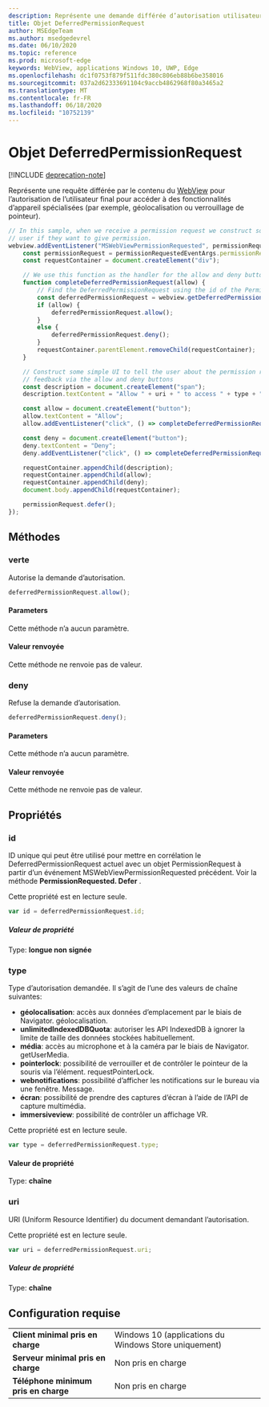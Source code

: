 ```yaml
---
description: Représente une demande différée d’autorisation utilisateur pour accéder aux fonctionnalités d’appareil
title: Objet DeferredPermissionRequest
author: MSEdgeTeam
ms.author: msedgedevrel
ms.date: 06/10/2020
ms.topic: reference
ms.prod: microsoft-edge
keywords: WebView, applications Windows 10, UWP, Edge
ms.openlocfilehash: dc1f0753f879f511fdc380c806eb88b6be358016
ms.sourcegitcommit: 037a2d62333691104c9accb4862968f80a3465a2
ms.translationtype: MT
ms.contentlocale: fr-FR
ms.lasthandoff: 06/18/2020
ms.locfileid: "10752139"
---
```

# Objet DeferredPermissionRequest  

[!INCLUDE [deprecation-note](../includes/deprecation-note.md)]  

Représente une requête différée par le contenu du [WebView](../webview.md) pour l’autorisation de l’utilisateur final pour accéder à des fonctionnalités d’appareil spécialisées (par exemple, géolocalisation ou verrouillage de pointeur).  

```javascript
// In this sample, when we receive a permission request we construct some basic UI to ask the
// user if they want to give permission.
webview.addEventListener("MSWebViewPermissionRequested", permissionRequestedEventArgs => {
    const permissionRequest = permissionRequestedEventArgs.permissionRequest;
    const requestContainer = document.createElement("div");

    // We use this function as the handler for the allow and deny buttons.
    function completeDeferredPermissionRequest(allow) {
        // Find the DeferredPermissionRequest using the id of the PermissionRequest we deferred.
        const deferredPermissionRequest = webview.getDeferredPermissionRequestById(permissionRequest.id);
        if (allow) {
            deferredPermissionRequest.allow();
        }
        else {
            deferredPermissionRequest.deny();
        }
        requestContainer.parentElement.removeChild(requestContainer);
    }

    // Construct some simple UI to tell the user about the permission request and get their
    // feedback via the allow and deny buttons
    const description = document.createElement("span");
    description.textContent = "Allow " + uri + " to access " + type + "?";

    const allow = document.createElement("button");
    allow.textContent = "Allow";
    allow.addEventListener("click", () => completeDeferredPermissionRequest(true));

    const deny = document.createElement("button");
    deny.textContent = "Deny";
    deny.addEventListener("click", () => completeDeferredPermissionRequest(false));

    requestContainer.appendChild(description);
    requestContainer.appendChild(allow);
    requestContainer.appendChild(deny);
    document.body.appendChild(requestContainer);

    permissionRequest.defer();
});
```  

## Méthodes  

### verte  

Autorise la demande d’autorisation.  

```javascript
deferredPermissionRequest.allow();
```  

#### Parameters  

Cette méthode n’a aucun paramètre.  

#### Valeur renvoyée  

Cette méthode ne renvoie pas de valeur.  

### deny  

Refuse la demande d’autorisation.  

```javascript
deferredPermissionRequest.deny();
```  

#### Parameters  

Cette méthode n’a aucun paramètre.  

#### Valeur renvoyée  

Cette méthode ne renvoie pas de valeur.  

## Propriétés  

### id  

ID unique qui peut être utilisé pour mettre en corrélation le DeferredPermissionRequest actuel avec un objet PermissionRequest à partir d’un événement MSWebViewPermissionRequested précédent. Voir la méthode **PermissionRequested. Defer** .  

Cette propriété est en lecture seule.  

```javascript
var id = deferredPermissionRequest.id;
```  

##### Valeur de propriété  

Type: **longue non signée**  

### type  

Type d’autorisation demandée. Il s’agit de l’une des valeurs de chaîne suivantes:  

*   **géolocalisation**: accès aux données d’emplacement par le biais de Navigator. géolocalisation.  
*   **unlimitedIndexedDBQuota**: autoriser les API IndexedDB à ignorer la limite de taille des données stockées habituellement.  
*   **média**: accès au microphone et à la caméra par le biais de Navigator. getUserMedia.  
*   **pointerlock**: possibilité de verrouiller et de contrôler le pointeur de la souris via l’élément. requestPointerLock.  
*   **webnotifications**: possibilité d’afficher les notifications sur le bureau via une fenêtre. Message.  
*   **écran**: possibilité de prendre des captures d’écran à l’aide de l’API de capture multimédia.  
*   **immersiveview**: possibilité de contrôler un affichage VR.  

Cette propriété est en lecture seule.  

```javascript
var type = deferredPermissionRequest.type;
```  

#### Valeur de propriété  

Type: **chaîne**  

### uri  

URI (Uniform Resource Identifier) du document demandant l’autorisation.  

Cette propriété est en lecture seule.  

```javascript
var uri = deferredPermissionRequest.uri;
```  

##### Valeur de propriété  

Type: **chaîne**  

## Configuration requise  

|  |  |  
|:--- |:--- |  
| **Client minimal pris en charge** | Windows 10 (applications du Windows Store uniquement) |  
| **Serveur minimal pris en charge** | Non pris en charge |  
| **Téléphone minimum pris en charge** | Non pris en charge |  
